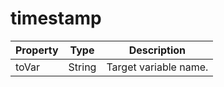 ---
---
# timestamp


| Property | Type | Description |
| ------- | ------- | -------- |
| toVar | String | Target variable name. |

